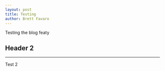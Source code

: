 ```yaml
---
layout: post
title: Testing
author: Brett Favaro
---
```


Testing the blog featy

## Header 2 
-----

Test 2
